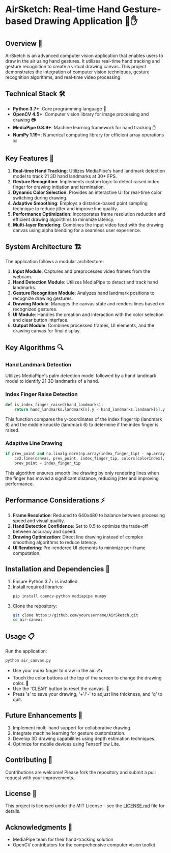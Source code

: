 # AirSketch: Real-time Hand Gesture-based Drawing Application 🎨✋

## Overview 📖

AirSketch is an advanced computer vision application that enables users to draw in the air using hand gestures. It utilizes real-time hand tracking and gesture recognition to create a virtual drawing canvas. This project demonstrates the integration of computer vision techniques, gesture recognition algorithms, and real-time video processing.

## Technical Stack 🛠️

- **Python 3.7+**: Core programming language 🐍
- **OpenCV 4.5+**: Computer vision library for image processing and drawing 📷
- **MediaPipe 0.8.9+**: Machine learning framework for hand tracking ✋
- **NumPy 1.19+**: Numerical computing library for efficient array operations 📊

## Key Features 🌟

1. **Real-time Hand Tracking**: Utilizes MediaPipe's hand landmark detection model to track 21 3D hand landmarks at 30+ FPS.
2. **Gesture Recognition**: Implements custom logic to detect raised index finger for drawing initiation and termination.
3. **Dynamic Color Selection**: Provides an interactive UI for real-time color switching during drawing.
4. **Adaptive Smoothing**: Employs a distance-based point sampling technique to reduce jitter and improve line quality.
5. **Performance Optimization**: Incorporates frame resolution reduction and efficient drawing algorithms to minimize latency.
6. **Multi-layer Rendering**: Combines the input video feed with the drawing canvas using alpha blending for a seamless user experience.

## System Architecture 🏗️

The application follows a modular architecture:

1. **Input Module**: Captures and preprocesses video frames from the webcam.
2. **Hand Detection Module**: Utilizes MediaPipe to detect and track hand landmarks.
3. **Gesture Recognition Module**: Analyzes hand landmark positions to recognize drawing gestures.
4. **Drawing Module**: Manages the canvas state and renders lines based on recognized gestures.
5. **UI Module**: Handles the creation and interaction with the color selection and clear button interface.
6. **Output Module**: Combines processed frames, UI elements, and the drawing canvas for final display.

## Key Algorithms 🔍

### Hand Landmark Detection

Utilizes MediaPipe's palm detection model followed by a hand landmark model to identify 21 3D landmarks of a hand.

### Index Finger Raise Detection

```python
def is_index_finger_raised(hand_landmarks):
    return hand_landmarks.landmark[8].y < hand_landmarks.landmark[6].y
```

This function compares the y-coordinates of the index finger tip (landmark 8) and the middle knuckle (landmark 6) to determine if the index finger is raised.

### Adaptive Line Drawing

```python
if prev_point and np.linalg.norm(np.array(index_finger_tip) - np.array(prev_point)) > min_distance:
    cv2.line(canvas, prev_point, index_finger_tip, colors[colorIndex], line_thickness)
    prev_point = index_finger_tip
```

This algorithm ensures smooth line drawing by only rendering lines when the finger has moved a significant distance, reducing jitter and improving performance.

## Performance Considerations ⚡

1. **Frame Resolution**: Reduced to 640x480 to balance between processing speed and visual quality.
2. **Hand Detection Confidence**: Set to 0.5 to optimize the trade-off between accuracy and speed.
3. **Drawing Optimization**: Direct line drawing instead of complex smoothing algorithms to reduce latency.
4. **UI Rendering**: Pre-rendered UI elements to minimize per-frame computation.

## Installation and Dependencies 🚀

1. Ensure Python 3.7+ is installed.
2. Install required libraries:
   ```bash
   pip install opencv-python mediapipe numpy
   ```
3. Clone the repository:
   ```bash
   git clone https://github.com/yourusername/AirSketch.git
   cd air-canvas
   ```

## Usage 📋

Run the application:

```bash
python air_canvas.py
```

- Use your index finger to draw in the air. ✍️
- Touch the color buttons at the top of the screen to change the drawing color. 🎨
- Use the 'CLEAR' button to reset the canvas. 🔄
- Press 's' to save your drawing, '+'/'-' to adjust line thickness, and 'q' to quit.

## Future Enhancements 🔮

1. Implement multi-hand support for collaborative drawing.
2. Integrate machine learning for gesture customization.
3. Develop 3D drawing capabilities using depth estimation techniques.
4. Optimize for mobile devices using TensorFlow Lite.

## Contributing 🤝

Contributions are welcome! Please fork the repository and submit a pull request with your improvements.

## License 📄

This project is licensed under the MIT License - see the [LICENSE.md](LICENSE.md) file for details.

## Acknowledgments 🙏

- MediaPipe team for their hand-tracking solution
- OpenCV contributors for the comprehensive computer vision toolkit
